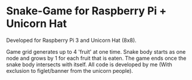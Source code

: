 # Snake-Game for Raspberry Pi + Unicorn Hat

Developed for Raspberry Pi 3 and Unicorn Hat (8x8).

Game grid generates up to 4 'fruit' at one time. Snake body starts as one node and grows by 1 for each fruit that is eaten. 
The game ends once the snake body intersects with itself. 
All code is developed by me (With exclusion to figlet/banner from the unicorn people). 


